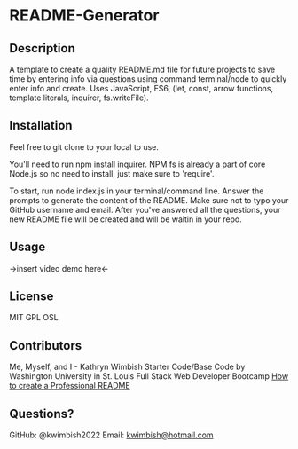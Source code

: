 # README-Generator

## Description
A template to create a quality README.md file for future projects to save time by entering info via questions using command terminal/node to quickly enter info and create. Uses JavaScript, ES6, (let, const, arrow functions, template literals, inquirer, fs.writeFile).

## Installation
Feel free to git clone to your local to use.

You'll need to run npm install inquirer. NPM fs is already a part of core Node.js so no need to install, just make sure to 'require'.

To start, run node index.js in your terminal/command line. Answer the prompts to generate the content of the README. Make sure not to typo your GitHub username and email. After you've answered all the questions, your new README file will be created and will be waitin in your repo.

## Usage
->insert video demo here<-

## License
MIT GPL OSL

## Contributors
Me, Myself, and I - Kathryn Wimbish
Starter Code/Base Code by Washington University in St. Louis Full Stack Web Developer Bootcamp
[How to create a Professional README](https://coding-boot-camp.github.io/full-stack/github/professional-readme-guide)

## Questions?
GitHub: @kwimbish2022
Email: kwimbish@hotmail.com
